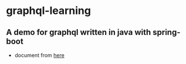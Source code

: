 # graphql-learning


## A demo for graphql written in java with spring-boot


* document from [here](https://www.graphql-java.com/tutorials/getting-started-with-spring-boot/)